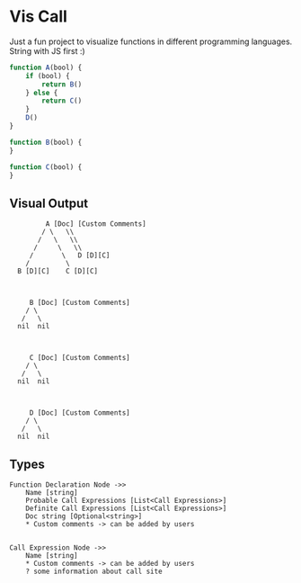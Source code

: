 # Vis Call

Just a fun project to visualize functions in different programming languages.
String with JS first :) 


```js
function A(bool) {
    if (bool) {
        return B()
    } else {
        return C()
    }
    D()
}

function B(bool) {
}

function C(bool) {
}
```

## Visual Output
```
         A [Doc] [Custom Comments]
        / \   \\
       /   \   \\
      /     \   \\
     /       \   D [D][C]
    /         \
  B [D][C]    C [D][C]



     B [Doc] [Custom Comments]
    / \
   /   \
  nil  nil



     C [Doc] [Custom Comments]
    / \
   /   \
  nil  nil



     D [Doc] [Custom Comments]
    / \
   /   \
  nil  nil
```

## Types
```
Function Declaration Node ->> 
    Name [string]
    Probable Call Expressions [List<Call Expressions>]
    Definite Call Expressions [List<Call Expressions>]
    Doc string [Optional<string>]
    * Custom comments -> can be added by users


Call Expression Node ->> 
    Name [string]
    * Custom comments -> can be added by users
    ? some information about call site
```


